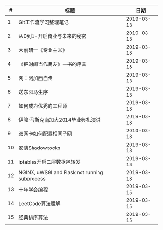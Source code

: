 |  #  |  标题  | 日期 |
| --- |  ---  | --- |
|  1  |  Git工作流学习整理笔记  | 2019-03-13 |
|  2  |  从0到1-开启商业与未来的秘密  | 2019-03-13 |
|  3  |  大前研一《专业主义》  | 2019-03-13 |
|  4  |  《把时间当作朋友》一书的序言  | 2019-03-13 |
|  5  |  网：阿加西自传  |2019-03-13 |
|  6  |  送东阳马生序  | 2019-03-13 |
|  7  |  如何成为优秀的工程师  | 2019-03-13 |
|  8  |  伊隆·马斯克南加大2014毕业典礼演讲  | 2019-03-13 |
|  9  |  双网卡如何配置相同子网  | 2019-03-13 |
| 10  |  安装Shadowsocks  | 2019-03-13 |
| 11  |  iptables开启二层数据包转发  | 2019-03-13 |
| 12  |  NGINX, uWSGI and Flask not running subprocess  | 2019-03-13 |
| 13  |  十年学会编程  | 2019-03-15 |
| 14  |  LeetCode算法题解  | 2019-03-15 |
| 15  |  经典排序算法  | 2019-03-15 |
